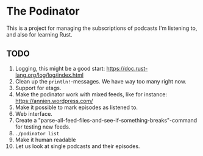 # The Podinator

This is a project for managing the subscriptions of podcasts I'm listening to, and also for learning Rust.

## TODO

1. Logging, this might be a good start: https://doc.rust-lang.org/log/log/index.html
  1. Clean up the `println!`-messages. We have way too many right now.
1. Support for etags.
1. Make the podinator work with mixed feeds, like for instance: https://annien.wordpress.com/
1. Make it possible to mark episodes as listened to.
1. Web interface.
1. Create a "parse-all-feed-files-and-see-if-something-breaks"-command for testing new feeds.
1. `./podinator list`
  1. Make it human readable
  1. Let us look at single podcasts and their episodes.

